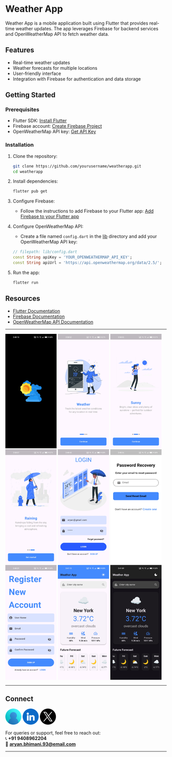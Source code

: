 # Weather App

Weather App is a mobile application built using Flutter that provides real-time weather updates. The app leverages Firebase for backend services and OpenWeatherMap API to fetch weather data.

## Features
- Real-time weather updates
- Weather forecasts for multiple locations
- User-friendly interface
- Integration with Firebase for authentication and data storage

## Getting Started

### Prerequisites
- Flutter SDK: [Install Flutter](https://flutter.dev/docs/get-started/install)
- Firebase account: [Create Firebase Project](https://firebase.google.com/)
- OpenWeatherMap API key: [Get API Key](https://home.openweathermap.org/api_keys)

### Installation
1. Clone the repository:
    ```sh
    git clone https://github.com/yourusername/weatherapp.git
    cd weatherapp
    ```

2. Install dependencies:
    ```sh
    flutter pub get
    ```

3. Configure Firebase:
    - Follow the instructions to add Firebase to your Flutter app: [Add Firebase to your Flutter app](https://firebase.google.com/docs/flutter/setup)

4. Configure OpenWeatherMap API:
    - Create a file named `config.dart` in the [lib](http://_vscodecontentref_/0) directory and add your OpenWeatherMap API key:
    ```dart
    // filepath: lib/config.dart
    const String apiKey = 'YOUR_OPENWEATHERMAP_API_KEY';
    const String apiUrl = 'https://api.openweathermap.org/data/2.5/';
    ```

5. Run the app:
    ```sh
    flutter run
    ```

## Resources
- [Flutter Documentation](https://docs.flutter.dev/)
- [Firebase Documentation](https://firebase.google.com/docs)
- [OpenWeatherMap API Documentation](https://openweathermap.org/api)

---

<a><img src="assets/images/1.jpg" width="160" /></a>
<a><img src="assets/images/2.jpg" width="160" /></a>
<a><img src="assets/images/3.jpg" width="160" /></a>
<a><img src="assets/images/4.jpg" width="160" /></a>
<a><img src="assets/images/5.jpg" width="160" /></a>
<a><img src="assets/images/6.jpg" width="160" /></a>
<a><img src="assets/images/7.jpg" width="160" /></a>
<a><img src="assets/images/8.jpg" width="160" /></a>
<a><img src="assets/images/9.jpg" width="160" /></a>

---

## Connect

<a href="https://dev-aryanbhimani.pantheonsite.io/" target="_blank"><img src="assets/portfolio.png" width="50" ></a>
<a href="https://www.linkedin.com/in/aryanbhimani/" target="_blank"><img src="assets/linkedin.png" width="50"></a>
<a href="https://x.com/aryan46022" target="_blank"><img src="assets/twitter.png" width="50"></a> 

For queries or support, feel free to reach out:  
📞 **+91 9408962204**  
📧 **aryan.bhimani.93@email.com**

---
